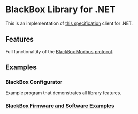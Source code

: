 # BlackBox Library for .NET
This is an implementation of [this specification](https://github.com/plasmapper/blackbox) client for .NET.

## Features
Full functionaltity of the [BlackBox Modbus protocol](https://github.com/plasmapper/blackbox/tree/main/modbus.md).  

## Examples
### BlackBox Configurator
Example program that demonstrates all library features.

### [BlackBox Firmware and Software Examples](https://github.com/plasmapper/blackbox/tree/main/examples)
